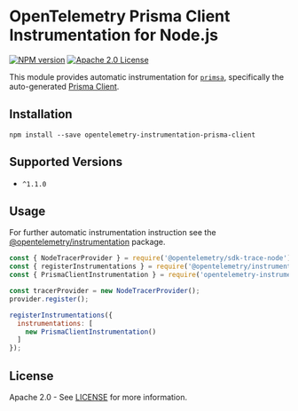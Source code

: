 # OpenTelemetry Prisma Client Instrumentation for Node.js
[![NPM version](https://img.shields.io/npm/v/opentelemetry-instrumentation-prisma-client.svg)](https://www.npmjs.com/package/opentelemetry-instrumentation-prisma-client)
[![Apache 2.0 License](https://img.shields.io/badge/license-Apache_2.0-green.svg)](https://github.com/justindsmith/opentelemetry-instrumentations-js/blob/master/LICENSE)

This module provides automatic instrumentation for [`primsa`](https://www.prisma.io/), specifically the auto-generated [Prisma Client](https://www.prisma.io/docs/concepts/components/prisma-client).

## Installation

```
npm install --save opentelemetry-instrumentation-prisma-client
```

## Supported Versions
- `^1.1.0`

## Usage
For further automatic instrumentation instruction see the [@opentelemetry/instrumentation](https://github.com/open-telemetry/opentelemetry-js/tree/main/packages/opentelemetry-instrumentation) package.

```js
const { NodeTracerProvider } = require('@opentelemetry/sdk-trace-node');
const { registerInstrumentations } = require('@opentelemetry/instrumentation');
const { PrismaClientInstrumentation } = require('opentelemetry-instrumentation-prisma-client');

const tracerProvider = new NodeTracerProvider();
provider.register();

registerInstrumentations({
  instrumentations: [
    new PrismaClientInstrumentation()
  ]
});
```

## License
Apache 2.0 - See [LICENSE](https://github.com/justindsmith/opentelemetry-instrumentation-js/blob/main/LICENSE) for more information.
